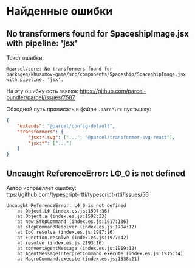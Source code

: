 Найденные ошибки
================

No transformers found for SpaceshipImage.jsx with pipeline: 'jsx'
-----------------------------------------------------------------

Текст ошибки:

```
@parcel/core: No transformers found for 
packages/khusamov-game/src/components/Spaceship/SpaceshipImage.jsx 
with pipeline: 'jsx'.
```

На эту ошибку есть заявка:
https://github.com/parcel-bundler/parcel/issues/7587

Обходной путь прописать в файле `.parcelrc` пустышку:

```json
{
	"extends": "@parcel/config-default",
	"transformers": {
		"jsx:*.svg": ["...", "@parcel/transformer-svg-react"],
		"jsx:*": ["..."]
	}
}
```

Uncaught ReferenceError: LΦ_0 is not defined
--------------------------------------------

Автор исправляет ошибку:  
ttps://github.com/typescript-rtti/typescript-rtti/issues/56

```
Uncaught ReferenceError: LΦ_0 is not defined
    at Object.LΦ (index.es.js:1597:36)
    at Object.a (index.es.js:1592:23)
    at new StopCommand (index.es.js:1617:136)
    at stopCommandResolver (index.es.js:1704:12)
    at IoC.resolve (index.es.js:1987:16)
    at Function.resolve (index.es.js:1977:42)
    at resolve (index.es.js:2193:16)
    at convertAgentMessage (index.es.js:1919:12)
    at AgentMessageInterpretCommand.execute (index.es.js:1935:34)
    at MacroCommand.execute (index.es.js:1338:21)
```